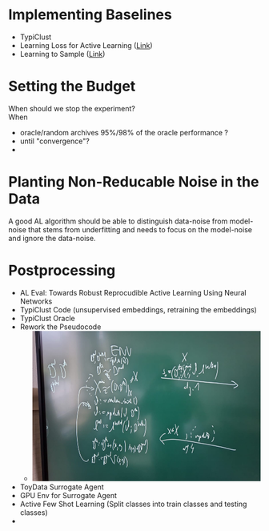 # Implementing Baselines
- TypiClust
- Learning Loss for Active Learning ([Link](https://openaccess.thecvf.com/content_CVPR_2019/papers/Yoo_Learning_Loss_for_Active_Learning_CVPR_2019_paper.pdf))
- Learning to Sample ([Link](https://arxiv.org/pdf/1909.03585.pdf))

# Setting the Budget
When should we stop the experiment? \
When
- oracle/random archives 95%/98% of the oracle performance ?
- until "convergence"?
- 

# Planting Non-Reducable Noise in the Data
A good AL algorithm should be able to distinguish data-noise from model-noise that stems from underfitting and needs to focus on the model-noise and ignore the data-noise.


# Postprocessing
- AL Eval: Towards Robust Reprocudible Active Learning Using Neural Networks
- TypiClust Code (unsupervised embeddings, retraining the embeddings)
- TypiClust Oracle
- Rework the Pseudocode
  - <img height="300" src="img/tmp.jpeg" width="500"/>
- ToyData Surrogate Agent
- GPU Env for Surrogate Agent
- Active Few Shot Learning (Split classes into train classes and testing classes)
- 
